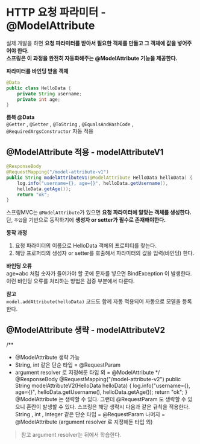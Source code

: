 HTTP 요청 파라미터 - @ModelAttribute
=======================================
실제 개발을 하면 **요청 파라미터를 받아서 필요한 객체를 만들고 그 객체에 값을 넣어주어야 한다.**        
**스프링은 이 과정을 완전히 자동화해주는 @ModelAttribute 기능을 제공한다.**       

**파라미터를 바인딩 받을 객체**   
```java
@Data
public class HelloData {
    private String username;
    private int age;
}
```  
**롬복 @Data**   
`@Getter` , `@Setter` , `@ToString` , `@EqualsAndHashCode` , `@RequiredArgsConstructor` 자동 적용  

## @ModelAttribute 적용 - modelAttributeV1
```java
@ResponseBody
@RequestMapping("/model-attribute-v1")
public String modelAttributeV1(@ModelAttribute HelloData helloData) {
    log.info("username={}, age={}", helloData.getUsername(),
    helloData.getAge());
    return "ok";
}
```
스프링MVC는 `@ModelAttribute`가 있으면 **요청 파라미터에 알맞는 객체를 생성한다.**      
단, `주입`을 기반으로 동작하기에 **생성자 or setter가 필수로 존재해야한다.**              
   
**동작 과정**
1. 요청 파라미터의 이름으로 HelloData 객체의 프로퍼티를 찾는다.   
2. 해당 프로퍼티의 생성자 or setter를 호출해서 파라미터의 값을 입력(바인딩) 한다.
        
**바인딩 오류**   
age=abc 처럼 숫자가 들어가야 할 곳에 문자를 넣으면 BindException 이 발생한다.      
이런 바인딩 오류를 처리하는 방법은 검증 부분에서 다룬다.     
      
**참고**      
`model.addAttribute(helloData)` 코드도 함께 자동 적용되어 자동으로 모델을 등록한다.          
   
## @ModelAttribute 생략 - modelAttributeV2
/**
 * @ModelAttribute 생략 가능
 * String, int 같은 단순 타입 = @RequestParam
 * argument resolver 로 지정해둔 타입 외 = @ModelAttribute
 */
@ResponseBody
@RequestMapping("/model-attribute-v2")
public String modelAttributeV2(HelloData helloData) {
 log.info("username={}, age={}", helloData.getUsername(),
helloData.getAge());
 return "ok";
}
@ModelAttribute 는 생략할 수 있다.
그런데 @RequestParam 도 생략할 수 있으니 혼란이 발생할 수 있다.
스프링은 해당 생략시 다음과 같은 규칙을 적용한다.
String , int , Integer 같은 단순 타입 = @RequestParam
나머지 = @ModelAttribute (argument resolver 로 지정해둔 타입 외)
> 참고
> argument resolver는 뒤에서 학습한다.
